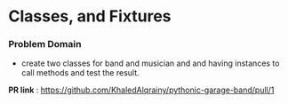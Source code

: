# Classes, and Fixtures

### Problem Domain

* create two classes for band and musician and and having instances to call methods and test the result.


 **PR link** : https://github.com/KhaledAlqrainy/pythonic-garage-band/pull/1